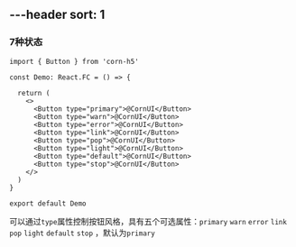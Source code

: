 ---header
sort: 1
---

### 7种状态

```tsx
import { Button } from 'corn-h5'

const Demo: React.FC = () => {

  return (
    <>
      <Button type="primary">@CornUI</Button>
      <Button type="warn">@CornUI</Button>
      <Button type="error">@CornUI</Button>
      <Button type="link">@CornUI</Button>
      <Button type="pop">@CornUI</Button>
      <Button type="light">@CornUI</Button>
      <Button type="default">@CornUI</Button>
      <Button type="stop">@CornUI</Button>
    </>
  )
}

export default Demo
```
可以通过`type`属性控制按钮风格，具有五个可选属性：`primary` `warn` `error` `link` `pop` `light` `default` `stop`  ，默认为`primary`
